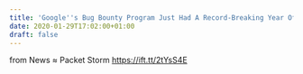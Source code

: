 ```yaml
---
title: 'Google''s Bug Bounty Program Just Had A Record-Breaking Year Of Payouts'
date: 2020-01-29T17:02:00+01:00
draft: false
---
```


  
  
from News ≈ Packet Storm https://ift.tt/2tYsS4E
